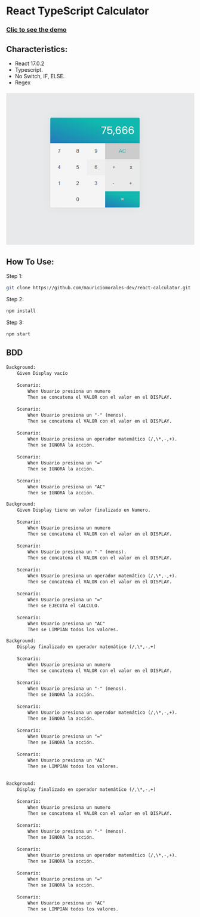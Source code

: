 # React TypeScript Calculator

### [ Clic to see the demo]

## Characteristics:

- React 17.0.2
- Typescript.
- No Switch, IF, ELSE.
- Regex

#### ![](React-typescript-calculator.png)

## How To Use:

Step 1:

```sh
git clone https://github.com/mauriciomorales-dev/react-calculator.git
```

Step 2:

```sh
npm install
```

Step 3:

```sh
npm start
```

## BDD

```
Background:
    Given Display vacío

    Scenario:
        When Usuario presiona un numero
        Then se concatena el VALOR con el valor en el DISPLAY.

    Scenario:
        When Usuario presiona un "-" (menos).
        Then se concatena el VALOR con el valor en el DISPLAY.

    Scenario:
        When Usuario presiona un operador matemático (/,\*,-,+).
        Then se IGNORA la acción.

    Scenario:
        When Usuario presiona un "="
        Then se IGNORA la acción.

    Scenario:
        When Usuario presiona un "AC"
        Then se IGNORA la acción.
```

```
Background:
    Given Display tiene un valor finalizado en Numero.

    Scenario:
        When Usuario presiona un numero
        Then se concatena el VALOR con el valor en el DISPLAY.

    Scenario:
        When Usuario presiona un "-" (menos).
        Then se concatena el VALOR con el valor en el DISPLAY.

    Scenario:
        When Usuario presiona un operador matemático (/,\*,-,+).
        Then se concatena el VALOR con el valor en el DISPLAY.

    Scenario:
        When Usuario presiona un "="
        Then se EJECUTA el CALCULO.

    Scenario:
        When Usuario presiona un "AC"
        Then se LIMPIAN todos los valores.
```

```
Background:
    Display finalizado en operador matemático (/,\*,-,+)

    Scenario:
        When Usuario presiona un numero
        Then se concatena el VALOR con el valor en el DISPLAY.

    Scenario:
        When Usuario presiona un "-" (menos).
        Then se IGNORA la acción.

    Scenario:
        When Usuario presiona un operador matemático (/,\*,-,+).
        Then se IGNORA la acción.

    Scenario:
        When Usuario presiona un "="
        Then se IGNORA la acción.

    Scenario:
        When Usuario presiona un "AC"
        Then se LIMPIAN todos los valores.


```

```
Background:
    Display finalizado en operador matemático (/,\*,-,+)

    Scenario:
        When Usuario presiona un numero
        Then se concatena el VALOR con el valor en el DISPLAY.

    Scenario:
        When Usuario presiona un "-" (menos).
        Then se IGNORA la acción.

    Scenario:
        When Usuario presiona un operador matemático (/,\*,-,+).
        Then se IGNORA la acción.

    Scenario:
        When Usuario presiona un "="
        Then se IGNORA la acción.

    Scenario:
        When Usuario presiona un "AC"
        Then se LIMPIAN todos los valores.


```

[//]: # "These are reference links used in the body of this note and get stripped out when the markdown processor does its job. There is no need to format nicely because it shouldn't be seen. Thanks SO - http://stackoverflow.com/questions/4823468/store-comments-in-markdown-syntax"
[ clic to see the demo]: https://w-react-calculator.vercel.app/
